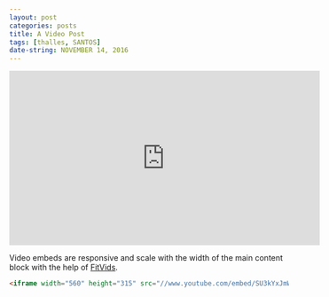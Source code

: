 ```yaml
---
layout: post
categories: posts
title: A Video Post
tags: [thalles, SANTOS]
date-string: NOVEMBER 14, 2016
---
```

<center>
<iframe width="560" height="315" src="https://www.youtube.com/embed/EqAnYPiZiNA" frameborder="0" allowfullscreen></iframe>
</center>

Video embeds are responsive and scale with the width of the main content block with the help of [FitVids](http://fitvidsjs.com/).

```html
<iframe width="560" height="315" src="//www.youtube.com/embed/SU3kYxJmWuQ" frameborder="0"></iframe>
```
